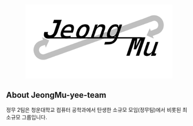 <p align="center"><a href="https://github.com/jeongmu-yee-team/.github" target="_blank"><img src="https://github.com/jeongmu-yee-team/.github/blob/main/logo/jeongmu-logo(2%2C1).png" width="400" alt="JeongMu Logo"></a></p>

## About JeongMu-yee-team
정무 2팀은 청운대학교 컴퓨터 공학과에서 탄생한 소규모 모임\(정무팀\)에서 비롯된 최소규모 그룹입니다.
